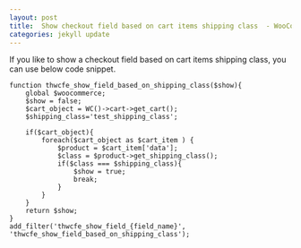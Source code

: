 ```yaml
---
layout: post
title:  Show checkout field based on cart items shipping class  - WooCommerce Checkout Field Editor Pro
categories: jekyll update
---
```


If you like to show a checkout field based on cart items shipping class, you can use below code snippet.



	function thwcfe_show_field_based_on_shipping_class($show){  
		global $woocommerce;
		$show = false;
		$cart_object = WC()->cart->get_cart();
		$shipping_class='test_shipping_class';

		if($cart_object){
			foreach($cart_object as $cart_item ) {
				$product = $cart_item['data'];
				$class = $product->get_shipping_class();
				if($class === $shipping_class){  
					$show = true;
					break;
				}    
			}
		}
		return $show;
	}
	add_filter('thwcfe_show_field_{field_name}', 'thwcfe_show_field_based_on_shipping_class');


